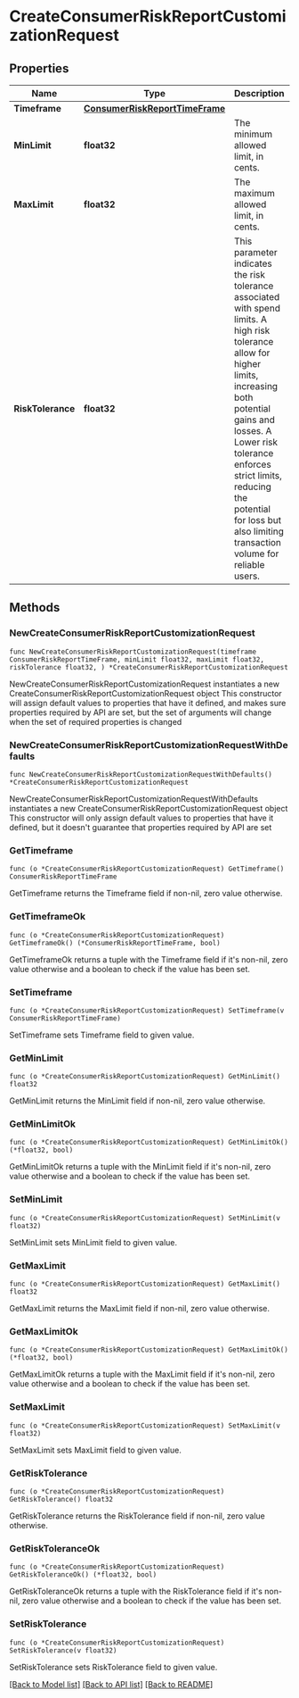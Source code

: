 # CreateConsumerRiskReportCustomizationRequest

## Properties

Name | Type | Description | Notes
------------ | ------------- | ------------- | -------------
**Timeframe** | [**ConsumerRiskReportTimeFrame**](ConsumerRiskReportTimeFrame.md) |  | 
**MinLimit** | **float32** | The minimum allowed limit, in cents. | 
**MaxLimit** | **float32** | The maximum allowed limit, in cents. | 
**RiskTolerance** | **float32** | This parameter indicates the risk tolerance associated with spend limits. A high risk tolerance allow for higher limits, increasing both potential gains and losses. A Lower risk tolerance enforces strict limits, reducing the potential for loss but also limiting transaction volume for reliable users. | 

## Methods

### NewCreateConsumerRiskReportCustomizationRequest

`func NewCreateConsumerRiskReportCustomizationRequest(timeframe ConsumerRiskReportTimeFrame, minLimit float32, maxLimit float32, riskTolerance float32, ) *CreateConsumerRiskReportCustomizationRequest`

NewCreateConsumerRiskReportCustomizationRequest instantiates a new CreateConsumerRiskReportCustomizationRequest object
This constructor will assign default values to properties that have it defined,
and makes sure properties required by API are set, but the set of arguments
will change when the set of required properties is changed

### NewCreateConsumerRiskReportCustomizationRequestWithDefaults

`func NewCreateConsumerRiskReportCustomizationRequestWithDefaults() *CreateConsumerRiskReportCustomizationRequest`

NewCreateConsumerRiskReportCustomizationRequestWithDefaults instantiates a new CreateConsumerRiskReportCustomizationRequest object
This constructor will only assign default values to properties that have it defined,
but it doesn't guarantee that properties required by API are set

### GetTimeframe

`func (o *CreateConsumerRiskReportCustomizationRequest) GetTimeframe() ConsumerRiskReportTimeFrame`

GetTimeframe returns the Timeframe field if non-nil, zero value otherwise.

### GetTimeframeOk

`func (o *CreateConsumerRiskReportCustomizationRequest) GetTimeframeOk() (*ConsumerRiskReportTimeFrame, bool)`

GetTimeframeOk returns a tuple with the Timeframe field if it's non-nil, zero value otherwise
and a boolean to check if the value has been set.

### SetTimeframe

`func (o *CreateConsumerRiskReportCustomizationRequest) SetTimeframe(v ConsumerRiskReportTimeFrame)`

SetTimeframe sets Timeframe field to given value.


### GetMinLimit

`func (o *CreateConsumerRiskReportCustomizationRequest) GetMinLimit() float32`

GetMinLimit returns the MinLimit field if non-nil, zero value otherwise.

### GetMinLimitOk

`func (o *CreateConsumerRiskReportCustomizationRequest) GetMinLimitOk() (*float32, bool)`

GetMinLimitOk returns a tuple with the MinLimit field if it's non-nil, zero value otherwise
and a boolean to check if the value has been set.

### SetMinLimit

`func (o *CreateConsumerRiskReportCustomizationRequest) SetMinLimit(v float32)`

SetMinLimit sets MinLimit field to given value.


### GetMaxLimit

`func (o *CreateConsumerRiskReportCustomizationRequest) GetMaxLimit() float32`

GetMaxLimit returns the MaxLimit field if non-nil, zero value otherwise.

### GetMaxLimitOk

`func (o *CreateConsumerRiskReportCustomizationRequest) GetMaxLimitOk() (*float32, bool)`

GetMaxLimitOk returns a tuple with the MaxLimit field if it's non-nil, zero value otherwise
and a boolean to check if the value has been set.

### SetMaxLimit

`func (o *CreateConsumerRiskReportCustomizationRequest) SetMaxLimit(v float32)`

SetMaxLimit sets MaxLimit field to given value.


### GetRiskTolerance

`func (o *CreateConsumerRiskReportCustomizationRequest) GetRiskTolerance() float32`

GetRiskTolerance returns the RiskTolerance field if non-nil, zero value otherwise.

### GetRiskToleranceOk

`func (o *CreateConsumerRiskReportCustomizationRequest) GetRiskToleranceOk() (*float32, bool)`

GetRiskToleranceOk returns a tuple with the RiskTolerance field if it's non-nil, zero value otherwise
and a boolean to check if the value has been set.

### SetRiskTolerance

`func (o *CreateConsumerRiskReportCustomizationRequest) SetRiskTolerance(v float32)`

SetRiskTolerance sets RiskTolerance field to given value.



[[Back to Model list]](../README.md#documentation-for-models) [[Back to API list]](../README.md#documentation-for-api-endpoints) [[Back to README]](../README.md)


